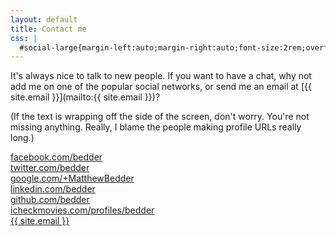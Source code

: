 ```yaml
---
layout: default
title: Contact me
css: |
  #social-large{margin-left:auto;margin-right:auto;font-size:2rem;overflow:hidden}.scroll-warning{display:none}@media only screen and (max-width:650px){.scroll-warning{display:inline}}@media only screen and (-webkit-min-device-pixel-ratio:2),ony screen and (min-resolution:192dpi){#social-large{font-size:4rem}}
---
```


It's always nice to talk to new people. If you want to have a chat, why not add me on one of the popular social networks, or send me an email at [<span class="email">{{ site.email }}</span>](mailto:{{ site.email }})?

(If the text is wrapping off the side of the screen, don't worry. You're not missing anything. Really, I blame the people making profile URLs really long.)

<div id="social-large" >
	<div class="social-large-entry">
		<a href="https://www.facebook.com/bedder/" class="fa-stack">
			<i class="fb-logo fa fa-circle fa-stack-2x"></i>
			<i class="bg-logo fa fa-facebook fa-stack-1x"></i>
		</a>
		<a href="https://www.facebook.com/bedder/">
			facebook.com/bedder
		</a>
	</div>
	<div class="social-large-entry">
		<a href="https://www.twitter.com/bedder/" class="fa-stack">
			<i class="tw-logo fa fa-circle fa-stack-2x"></i>
			<i class="bg-logo fa fa-twitter fa-stack-1x"></i>
		</a>
		<a href="https://www.twitter.com/bedder/">
			twitter.com/bedder
		</a>
	</div>
	<div class="social-large-entry">
		<a href="https://www.google.com/+MatthewBedder/" class="fa-stack">
			<i class="gp-logo fa fa-circle fa-stack-2x"></i>
			<i class="bg-logo fa fa-google-plus fa-stack-1x"></i>
		</a>
		<a href="https://www.google.com/+MatthewBedder/" class="fa-stack">
			google.com/+MatthewBedder
		</a>
	</div>
	<div class="social-large-entry">
		<a href="https://www.linkedin.com/in/bedder/" class	="fa-stack">	
			<i class="li-logo fa fa-circle fa-stack-2x"></i>
			<i class="bg-logo fa fa-linkedin fa-stack-1x"></i>
		</a>
		<a href="https://www.linkedin.com/in/bedder/">
			linkedin.com/bedder
		</a>
	</div>
	<div class="social-large-entry">
		<a href="https://www.github.com/bedder/" class="fa-stack">
			<i class="gh-logo fa fa-circle fa-stack-2x"></i>
			<i class="bg-logo fa fa-github-alt fa-stack-1x"></i>
		</a>
		<a href="https://www.github.com/bedder/">
			github.com/bedder
		</a>
	</div>
	<div class="social-large-entry">
		<a href="https://icheckmovies.com/profiles/bedder/" class="fa-stack">
			<i class="ic-logo fa fa-circle fa-stack-2x"></i>
			<i class="bg-logo fa fa-check fa-stack-1x"></i>
		</a>
		<a href="https://icheckmovies.com/profiles/bedder/">
			icheckmovies.com/<span class="text-small">profiles</span>/bedder
		</a>
	</div>
	<div class="social-large-entry">
		<a href="{{ site.mailto }}" class="fa-stack">
			<i class="gm-logo fa fa-circle fa-stack-2x"></i>
			<i class="bg-logo fa fa-envelope fa-stack-1x"></i>
		</a>
		<a href="{{ site.mailto }}" class="fa-stack">
			{{ site.email }}
		</a>
	</div>
</div>